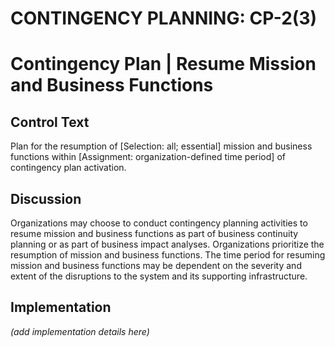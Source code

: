 # CONTINGENCY PLANNING: CP-2(3)
# Contingency Plan | Resume Mission and Business Functions

## Control Text

Plan for the resumption of [Selection: all; essential] mission and business functions within [Assignment: organization-defined time period] of contingency plan activation.

## Discussion

Organizations may choose to conduct contingency planning activities to resume mission and business functions as part of business continuity planning or as part of business impact analyses. Organizations prioritize the resumption of mission and business functions. The time period for resuming mission and business functions may be dependent on the severity and extent of the disruptions to the system and its supporting infrastructure.

## Implementation

_(add implementation details here)_